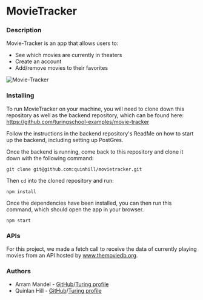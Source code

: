 # MovieTracker

### Description

Movie-Tracker is an app that allows users to:

* See which movies are currently in theaters
* Create an account
* Add/remove movies to their favorites

![Movie-Tracker](https://imgur.com/2v7uQ6c)

### Installing

To run MovieTracker on your machine, you will need to clone down this repository as well as the backend repository, which can be found here: https://github.com/turingschool-examples/movie-tracker

Follow the instructions in the backend repository's ReadMe on how to start up the backend, including setting up PostGres.

Once the backend is running, come back to this repository and clone it down with the following command:

`git clone git@github.com:quinhill/movietracker.git`

Then `cd` into the cloned repository and run:

`npm install`

Once the dependencies have been installed, you can then run this command, which should open the app in your browser.

`npm start`

### APIs

For this project, we made a fetch call to receive the data of currently playing movies from an API hosted by www.themoviedb.org. 

### Authors

* Arram Mandel - [GitHub](https://github.com/airum82)/[Turing profile](https://alumni.turing.io/alumni/arram-mandel)
* Quinlan Hill - [GitHub](https://github.com/quinhill)/[Turing profile](https://alumni.turing.io/alumni/quinlan-hill)
